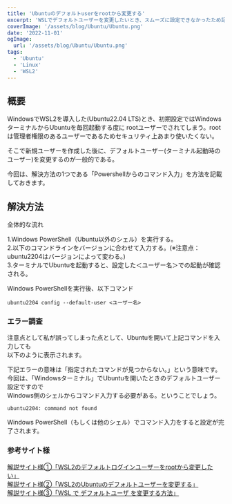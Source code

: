 ```yaml
---
title: 'Ubuntuのデフォルトuserをrootから変更する'
excerpt: 'WSLでデフォルトユーザーを変更したいとき、スムーズに設定できなかったため記録を残しておきます。'
coverImage: '/assets/blog/Ubuntu/Ubuntu.png'
date: '2022-11-01'
ogImage:
  url: '/assets/blog/Ubuntu/Ubuntu.png'
tags:
  - 'Ubuntu'
  - 'Linux'
  - 'WSL2'
---
```


## 概要

WindowsでWSL2を導入した(Ubuntu22.04 LTS)とき、初期設定ではWindowsターミナルからUbuntuを毎回起動する度に
rootユーザーでされてしまう。rootは管理者権限のあるユーザーであるためセキュリティ上あまり使いたくない。  

そこで新規ユーザーを作成した後に、デフォルトユーザー(ターミナル起動時のユーザー)を変更するのが一般的である。  

今回は、解決方法の1つである「Powershellからのコマンド入力」を方法を記載しておきます。  

## 解決方法

全体的な流れ  

1.Windows PowerShell（Ubuntu以外のシェル）を実行する。  
2.以下のコマンドラインをバージョンに合わせて入力する。(※注意点：ubuntu2204はバージョンによって変わる。)  
3.ターミナルでUbuntuを起動すると、設定した＜ユーザー名＞での起動が確認される。

Windows PowerShellを実行後、以下コマンド

```tsx
ubuntu2204 config --default-user <ユーザー名>
```

### エラー調査

注意点として私が誤ってしまった点として、Ubuntuを開いて上記コマンドを入力しても  
以下のように表示されます。  

下記エラーの意味は「指定されたコマンドが見つからない。」という意味です。  
今回は、「Windowsターミナル」でUbuntuを開いたときのデフォルトユーザー設定ですので  
Windows側のシェルからコマンド入力する必要がある。ということでしょう。  

```tsx
ubuntu2204: command not found
```

Windows PowerShell（もしくは他のシェル）でコマンド入力をすると設定が完了されます。  

### 参考サイト様

[解説サイト様①「WSL2のデフォルトログインユーザーをrootから変更したい」](https://creepfablic.site/2022/06/28/wsl2-default-login-user-change/)  
[解説サイト様②「WSL2のUbuntuのデフォルトユーザーを変更する」](https://onl.la/WHcR1yd)  
[解説サイト様③「WSL で デフォルトユーザ を変更する方法」](https://devlights.hatenablog.com/entry/2021/05/29/070000)  
